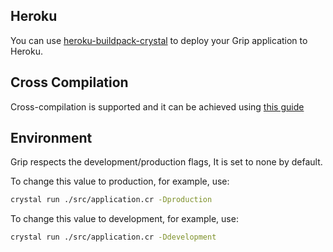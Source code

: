 ## Heroku

You can use [heroku-buildpack-crystal](https://github.com/crystal-lang/heroku-buildpack-crystal) to deploy your Grip application to Heroku.

## Cross Compilation

Cross-compilation is supported and it can be achieved using [this guide](http://crystal-lang.org/docs/syntax_and_semantics/cross-compilation.html)

## Environment

Grip respects the development/production flags, It is set to none by default.

To change this value to production, for example, use:

```bash
crystal run ./src/application.cr -Dproduction
```

To change this value to development, for example, use:

```bash
crystal run ./src/application.cr -Ddevelopment
```
